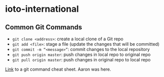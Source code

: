 # ioto-international

## Common Git Commands

* `git clone <address>`: create a local clone of a Git repo
* `git add <file>`: stage a file (update the changes that will be committed)
* `git commit -m “<message>”`: commit changes to the local repository
* `git push origin master`: push changes in local repo to original repo
* `git pull origin master`: push changes in original repo to local repo

[Link](https://www.atlassian.com/git/tutorials/atlassian-git-cheatsheet) to a git command cheat sheet.
Aaron was here. 
